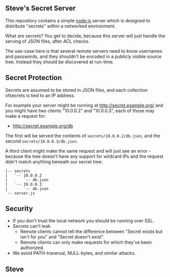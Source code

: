 Steve's Secret Server
---------------------

This repository contains a simple [node.js](http://nodejs.org/) server which is designed to distribute "secrets" within a networked environment.

What are secrets?  You get to decide, because this server will just handle the serving of JSON files, after ACL checks.

The use-case here is that several remote servers need to know usernames and passwords, and they shouldn't be encoded in a publicly visible source tree.  Instead they should be discovered at run-time.


Secret Protection
-----------------

Secrets are assumed to be stored in JSON files, and each collection ofsecrets is tied to an IP address.

For example your server might be running at http://secret.example.org/ and you might have two clients "10.0.0.2" and "10.0.0.3", each of those may
make a request for:

* http://secret.example.org/db

The first will be served the contents of `secrets/10.0.0.2/db.json`, and the second `secrets/10.0.0.3/db.json`.

A third client might make the same request and will just see an error - because the tree doesn't have any support for wildcard IPs and the request didn't match anything beneath our secret tree:

    |-- secrets
    |   `-- 10.0.0.2
    |       `-- db.json
    |   `-- 10.0.0.3
    |       `-- db.json
    `-- server.js



Security
--------

* If you don't trust the local network you should be running over SSL.
* Secrets can't leak
   * Remote clients cannot tell the difference between "Secret exists but isn't for you" and "Secret doesn't exist".
   * Remote clients can only make requests for which they've been authorized.
* We avoid PATH-traversal, NULL-bytes, and similar attacks.

Steve
--
